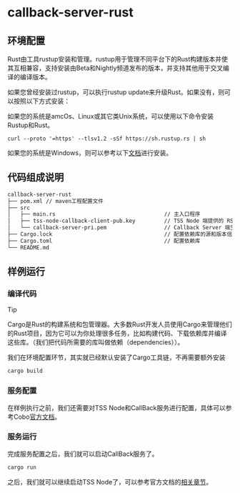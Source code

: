 # callback-server-rust

## 环境配置
Rust由工具rustup安装和管理。rustup用于管理不同平台下的Rust构建版本并使其互相兼容，支持安装由Beta和Nightly频道发布的版本，并支持其他用于交叉编译的编译版本。

如果您曾经安装过rustup，可以执行rustup update来升级Rust。如果没有，则可以按照以下方式安装：

如果您的系统是amcOs、Linux或其它类Unix系统，可以使用以下命令安装Rustup和Rust。
~~~
curl --proto '=https' --tlsv1.2 -sSf https://sh.rustup.rs | sh
~~~

如果您的系统是Windows，则可以参考以下[文档](https://learn.microsoft.com/zh-cn/windows/dev-environment/rust/setup)进行安装。

## 代码组成说明
```markdown
callback-server-rust
├── pom.xml // maven工程配置文件
├── src
│   ├── main.rs                                  // 主入口程序
│   ├── tss-node-callback-client-pub.key         // TSS Node 端提供的 RSA 公钥
│   └── callback-server-pri.pem                  // Callback Server 端生成的 RSA 私钥
├── Cargo.lock                                   // 配置依赖库的源和版本信息
├── Cargo.toml                                   // 配置依赖库
└── README.md
```

## 样例运行
### 编译代码
> [!TIP]
> 
> Cargo是Rust的构建系统和包管理器。大多数Rust开发人员使用Cargo来管理他们的Rust项目，因为它可以为你处理很多任务，比如构建代码、下载依赖库并编译这些库。（我们把代码所需要的库叫做依赖（dependencies））。
> 
> 我们在环境配置环节，其实就已经默认安装了Cargo工具链，不再需要额外安装
```markdown
cargo build
```

### 服务配置
在样例执行之前，我们还需要对TSS Node和CallBack服务进行配置，具体可以参考Cobo[官方文档](https://docs.google.com/document/d/1ifQMVqCSyc129OGq7AKo7t5QBBkkAeu9svLfX4lKPhI/edit#heading=h.zh8q167fpjo3)。

### 服务运行
完成服务配置之后，我们就可以启动CallBack服务了。
```markdown
cargo run 
```
之后，我们就可以继续启动TSS Node了，可以参考官方文档的[相关章节](https://docs.google.com/document/d/1ifQMVqCSyc129OGq7AKo7t5QBBkkAeu9svLfX4lKPhI/edit#heading=h.3shma34oqi61)。

